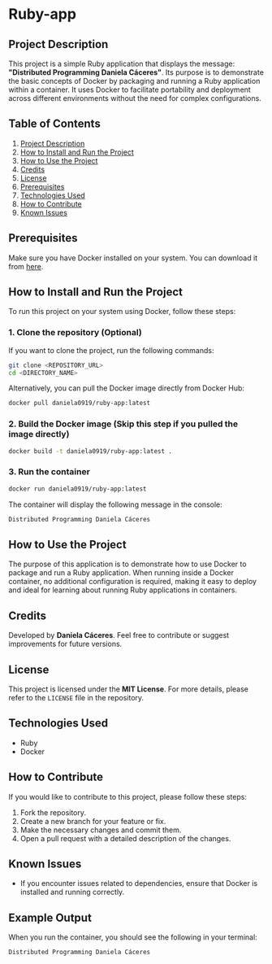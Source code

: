 # Ruby-app

## Project Description
This project is a simple Ruby application that displays the message: **"Distributed Programming Daniela Cáceres"**. Its purpose is to demonstrate the basic concepts of Docker by packaging and running a Ruby application within a container. It uses Docker to facilitate portability and deployment across different environments without the need for complex configurations.

## Table of Contents
1. [Project Description](#project-description)  
2. [How to Install and Run the Project](#how-to-install-and-run-the-project)  
3. [How to Use the Project](#how-to-use-the-project)  
4. [Credits](#credits)  
5. [License](#license)  
6. [Prerequisites](#prerequisites)  
7. [Technologies Used](#technologies-used)  
8. [How to Contribute](#how-to-contribute)  
9. [Known Issues](#known-issues)  

## Prerequisites
Make sure you have Docker installed on your system. You can download it from [here](https://www.docker.com/products/docker-desktop).

## How to Install and Run the Project
To run this project on your system using Docker, follow these steps:

### 1. Clone the repository (Optional)
If you want to clone the project, run the following commands:

```bash
git clone <REPOSITORY_URL>
cd <DIRECTORY_NAME>
```

Alternatively, you can pull the Docker image directly from Docker Hub:

```bash
docker pull daniela0919/ruby-app:latest
```

### 2. Build the Docker image (Skip this step if you pulled the image directly)

```bash
docker build -t daniela0919/ruby-app:latest .
```

### 3. Run the container

```bash
docker run daniela0919/ruby-app:latest
```

The container will display the following message in the console:

```bash
Distributed Programming Daniela Cáceres
```

## How to Use the Project
The purpose of this application is to demonstrate how to use Docker to package and run a Ruby application. When running inside a Docker container, no additional configuration is required, making it easy to deploy and ideal for learning about running Ruby applications in containers.

## Credits
Developed by **Daniela Cáceres**. Feel free to contribute or suggest improvements for future versions.

## License
This project is licensed under the **MIT License**. For more details, please refer to the `LICENSE` file in the repository.

## Technologies Used
- Ruby
- Docker

## How to Contribute
If you would like to contribute to this project, please follow these steps:

1. Fork the repository.
2. Create a new branch for your feature or fix.
3. Make the necessary changes and commit them.
4. Open a pull request with a detailed description of the changes.

## Known Issues
- If you encounter issues related to dependencies, ensure that Docker is installed and running correctly.

## Example Output
When you run the container, you should see the following in your terminal:

```bash
Distributed Programming Daniela Cáceres
```
```
